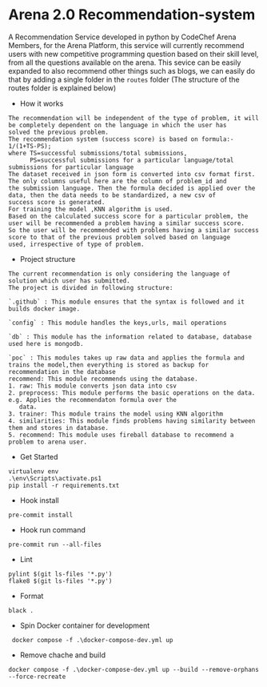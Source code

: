 # Arena 2.0 Recommendation-system
A Recommendation Service developed in python by CodeChef Arena Members, for the Arena Platform, this service will currently recommend users with new competitive programming question based on their skill level, from all the questions available on the arena.
This sevice can be easily expanded to also recommend other things such as blogs, we can easily do that by adding a single folder in the `routes` folder (The structure of the routes folder is explained below)
- How it works

```
The recommendation will be independent of the type of problem, it will be completely dependent on the language in which the user has 
solved the previous problem.
The recommendation system (success score) is based on formula:- 1/(1+TS-PS);
where TS=successful submissions/total submissions,
      PS=successful submissions for a particular language/total submissions for particular language
The dataset received in json form is converted into csv format first. The only columns useful here are the column of problem_id and 
the submission language. Then the formula decided is applied over the data, then the data needs to be standardized, a new csv of 
success score is generated.
For training the model ,KNN algorithm is used.
Based on the calculated success score for a particular problem, the user will be recommended a problem having a similar success score. 
So the user will be recommended with problems having a similar success score to that of the previous problem solved based on language 
used, irrespective of type of problem.
```
- Project structure
```
The current recommendation is only considering the language of solution which user has submitted.
The project is divided in following structure:

`.github` : This module ensures that the syntax is followed and it builds docker image.

`config` : This module handles the keys,urls, mail operations

`db` : This module has the information related to database, database used here is mongodb.

`poc` : This modules takes up raw data and applies the formula and trains the model,then everything is stored as backup for 
recommendation in the database
recommend: This module recommends using the database.
1. raw: This module converts json data into csv
2. preprocess: This module performs the basic operations on the data. e.g. Applies the recommendaton formula over the 
   data.
3. trainer: This module trains the model using KNN algorithm
4. similarities: This module finds problems having similarity between them and stores in database.
5. recommend: This module uses fireball database to recommend a problem to arena user.

```
- Get Started

```
virtualenv env
.\env\Scripts\activate.ps1
pip install -r requirements.txt
```

- Hook install
```
pre-commit install
```

- Hook run command
```
pre-commit run --all-files
```

- Lint

```
pylint $(git ls-files '*.py')
flake8 $(git ls-files '*.py')
```

- Format
```
black .
```

- Spin Docker container for development
```
 docker compose -f .\docker-compose-dev.yml up
```

- Remove chache and build
```
docker compose -f .\docker-compose-dev.yml up --build --remove-orphans --force-recreate
```
